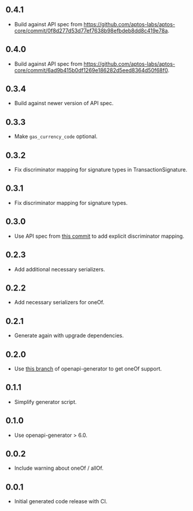 ## 0.4.1
- Build against API spec from https://github.com/aptos-labs/aptos-core/commit/0f8d277d53d77ef7638b98efbdeb8dd8c419e78a.

## 0.4.0
- Build against API spec from https://github.com/aptos-labs/aptos-core/commit/6ad9b415b0df1269e186282d5eed8364d50f68f0.

## 0.3.4
- Build against newer version of API spec.

## 0.3.3
- Make `gas_currency_code` optional.

## 0.3.2
- Fix discriminator mapping for signature types in TransactionSignature.

## 0.3.1
- Fix discriminator mapping for signature types.

## 0.3.0
- Use API spec from [this commit](https://github.com/banool/aptos-core/commit/2b49296ca28c3f5387896d1acb1cbf397bc28454) to add explicit discriminator mapping.

## 0.2.3
- Add additional necessary serializers.

## 0.2.2
- Add necessary serializers for oneOf.

## 0.2.1
- Generate again with upgrade dependencies.

## 0.2.0
- Use [this branch](https://github.com/Bdaya-Dev/openapi-generator/tree/dart-dio-handle-discriminator) of openapi-generator to get oneOf support.

## 0.1.1
- Simplify generator script.

## 0.1.0
- Use openapi-generator > 6.0.

## 0.0.2
- Include warning about oneOf / allOf.

## 0.0.1
- Initial generated code release with CI.

